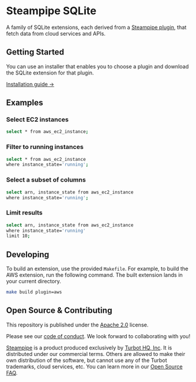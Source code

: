 # Steampipe SQLite

A family of SQLite extensions, each derived from a [Steampipe plugin](https://hub.steampipe.io/plugins), that fetch data from cloud services and APIs.

## Getting Started

You can use an installer that enables you to choose a plugin and download the SQLite extension for that plugin.

[Installation guide →](https://steampipe.io/docs/steampipe_sqlite/install)

## Examples

### Select EC2 instances

```bash
select * from aws_ec2_instance;
```

### Filter to running instances

```bash
select * from aws_ec2_instance
where instance_state='running';
```

### Select a subset of columns

```bash
select arn, instance_state from aws_ec2_instance
where instance_state='running';
```

### Limit results

```bash
select arn, instance_state from aws_ec2_instance
where instance_state='running'
limit 10;
```
## Developing

To build an extension, use the provided `Makefile`. For example, to build the AWS extension, run the following command. The built extension lands in your current directory. 

```bash
make build plugin=aws
```

## Open Source & Contributing

This repository is published under the [Apache 2.0](https://www.apache.org/licenses/LICENSE-2.0) license. 

Please see our [code of conduct](https://github.com/turbot/.github/blob/main/CODE_OF_CONDUCT.md). We look forward to collaborating with you!

[Steampipe](https://steampipe.io) is a product produced exclusively by [Turbot HQ, Inc](https://turbot.com). It is distributed under our commercial terms. Others are allowed to make their own distribution of the software, but cannot use any of the Turbot trademarks, cloud services, etc. You can learn more in our [Open Source FAQ](https://turbot.com/open-source).

